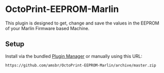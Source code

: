 # OctoPrint-EEPROM-Marlin

This plugin is designed to get, change and save the values in the EEPROM of your Marlin Firmware based Machine.

## Setup

Install via the bundled [Plugin Manager](https://github.com/foosel/OctoPrint/wiki/Plugin:-Plugin-Manager)
or manually using this URL:

    https://github.com/amsbr/OctoPrint-EEPROM-Marlin/archive/master.zip
